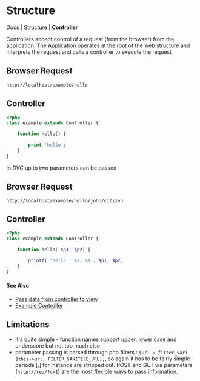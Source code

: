 # Structure

[Docs](.) | [Structure](structure) | **Controller**

Controllers accept control of a request (from the browser) from the application.
The Application operates at the root of the web structure and interprets the request and calls a controller to execute the request

## Browser Request

```http://localhost/example/hello```

## Controller

```php
<?php
class example extends Controller {

	function hello() {

		print 'hello';
	}
}
```

In *DVC* up to two parameters can be passed

## Browser Request

```http://localhost/example/hello/john/citizen```

## Controller
```php
<?php
class example extends Controller {

	function hello( $p1, $p2) {

		printf( 'hello : %s, %s', $p1, $p2;
	}
}
```

#### See Also
- [Pass data from controller to view](structureControllerPassData)
- [Example Controller](structureControllerExample)


## Limitations

* it's quite simple - function names support upper, lower case and underscore but not too much else
* parameter passing is parsed through php filters : ```$url = filter_var( $this->url, FILTER_SANITIZE_URL);```,
so again it has to be fairly simple - periods [.] for instance are stripped out. POST and GET via parameters (```http://req/?v=1```)
are the most flexible ways to pass information.